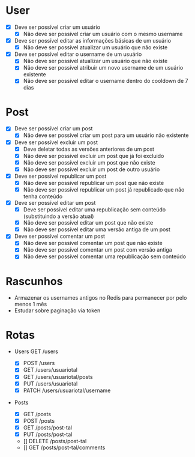 # User

- [x] Deve ser possível criar um usuário
  - [x] Não deve ser possível criar um usuário com o mesmo username
- [x] Deve ser possível editar as informações básicas de um usuário
  - [x] Não deve ser possível atualizar um usuário que não existe
- [x] Deve ser possível editar o username de um usuário
  - [x] Não deve ser possível atualizar um usuário que não existe
  - [x] Não deve ser possível atribuir um novo username de um usuário existente
  - [x] Não deve ser possível editar o username dentro do cooldown de 7 dias

# Post

- [x] Deve ser possível criar um post
  - [x] Não deve ser possível criar um post para um usuário não existente
- [x] Deve ser possível excluir um post
  - [x] Deve deletar todas as versões anteriores de um post
  - [x] Não deve ser possível excluir um post que já foi excluido
  - [x] Não deve ser possível excluir um post que não existe
  - [x] Não deve ser possível excluir um post de outro usuário
- [x] Deve ser possível republicar um post
  - [x] Não deve ser possível republicar um post que não existe
  - [x] Não deve ser possível republicar um post já republicado que não tenha conteúdo
- [x] Deve ser possível editar um post
  - [x] Deve ser possível editar uma republicação sem conteúdo (substituindo a versão atual)
  - [x] Não deve ser possível editar um post que não existe
  - [x] Não deve ser possível editar uma versão antiga de um post
- [x] Deve ser possível comentar um post
  - [x] Não deve ser possível comentar um post que não existe
  - [x] Não deve ser possível comentar um post com versão antiga
  - [x] Não deve ser possível comentar uma republicação sem conteúdo

# Rascunhos

- Armazenar os usernames antigos no Redis para permanecer por pelo menos 1 mês
- Estudar sobre paginação via token

# Rotas

- Users
  GET /users

  - [x] POST /users
  - [x] GET /users/usuariotal
  - [x] GET /users/usuariotal/posts
  - [x] PUT /users/usuariotal
  - [x] PATCH /users/usuariotal/username

- Posts
  - [x] GET /posts
  - [x] POST /posts
  - [x] GET /posts/post-tal
  - [x] PUT /posts/post-tal
  - [] DELETE /posts/post-tal
  - [] GET /posts/post-tal/comments
